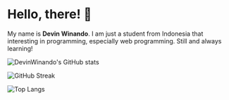 <!-- <p align="left"> <img src="https://komarev.com/ghpvc/?username=DevinWinando&label=Profile%20Views&color=0e75b6&style=flat" alt="DevinWinando" /> </p> -->

# Hello, there! 👋

My name is **Devin Winando**. I am just a student from Indonesia that interesting in programming, especially web programming. Still and always learning!

<!-- <div style="display: flex; align-items: center;"> -->
  
  ![DevinWinando's GitHub stats](https://github-readme-stats.vercel.app/api?username=DevinWinando&show_icons=true&count_private=true&theme=tokyonight)
  
  ![GitHub Streak](https://github-readme-streak-stats.herokuapp.com?user=DevinWinando&theme=tokyonight)
  
  ![Top Langs](https://github-readme-stats.vercel.app/api/top-langs/?username=DevinWinando&layout=compact&theme=tokyonight)
  
<!-- </div> -->

<!-- ![Trophy](https://github-profile-trophy.vercel.app/?username=abinoval&theme=onedark&column=3&margin-w=15&margin-h=15) -->

<!-- <h3 align="left">Connect with me:</h3>
<p align="left"> 
  <a href="https://www.facebook.com/devinwinando13/" target="blank"><img align="center" src="https://raw.githubusercontent.com/rahuldkjain/github-profile-readme-generator/master/src/images/icons/Social/facebook.svg" alt="envil_a" height="30" width="40" /></a> 
  <a href="https://instagram.com/devin.winando" target="blank"><img align="center" src="https://raw.githubusercontent.com/rahuldkjain/github-profile-readme-generator/master/src/images/icons/Social/instagram.svg" alt="envil.a" height="30" width="40" /></a> 
  <a href="https://www.linkedin.com/in/devin-winando/" target="blank"><img align="center" src="https://raw.githubusercontent.com/rahuldkjain/github-profile-readme-generator/master/src/images/icons/Social/linkedin.svg" alt="DevinWinando" height="30" width="40" /></a>
</p>
 -->
